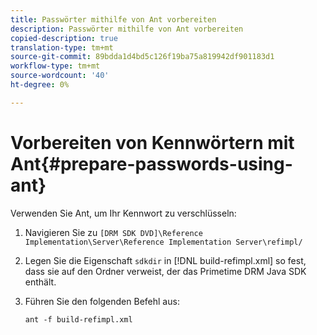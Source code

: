 ```yaml
---
title: Passwörter mithilfe von Ant vorbereiten
description: Passwörter mithilfe von Ant vorbereiten
copied-description: true
translation-type: tm+mt
source-git-commit: 89bdda1d4bd5c126f19ba75a819942df901183d1
workflow-type: tm+mt
source-wordcount: '40'
ht-degree: 0%

---
```



# Vorbereiten von Kennwörtern mit Ant{#prepare-passwords-using-ant}

Verwenden Sie Ant, um Ihr Kennwort zu verschlüsseln:

1. Navigieren Sie zu `[DRM SDK DVD]\Reference Implementation\Server\Reference Implementation Server\refimpl/`
1. Legen Sie die Eigenschaft `sdkdir` in [!DNL build-refimpl.xml] so fest, dass sie auf den Ordner verweist, der das Primetime DRM Java SDK enthält.
1. Führen Sie den folgenden Befehl aus:

   ```
   ant -f build-refimpl.xml
   ```

